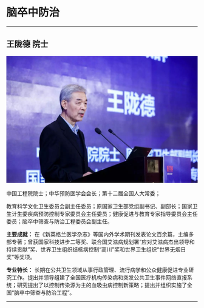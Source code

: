 # 脑卒中防治

---

## 王陇德 院士

![1679375987266](image/c06_038/1679375987266.png)

中国工程院院士；中华预防医学会会长；第十二届全国人大常委；

教育科学文化卫生委员会副主任委员；原国家卫生部党组副书记、副部长；国家卫生计生委疾病预防控制专家委员会主任委员；健康促进与教育专家指导委员会主任委员；脑卒中筛查与防治工程委员会副主任。


**主要成就：** 在《新英格兰医学杂志》等国内外学术期刊发表论文百余篇，主编多部专著；曾获国家科技进步二等奖、联合国艾滋病规划署“应对艾滋病杰出领导和持续贡献”奖、世界卫生组织结核病控制“高川”奖和世界卫生组织“世界无烟日奖”等奖项。


**专业特长：** 长期在公共卫生领域从事行政管理、流行病学和公众健康促进专业研究工作。提出并领导组建了全国医疗机构传染病和突发公共卫生事件网络直报系统；研究提出了以控制传染源为主的血吸虫病控制新策略；提出并组织实施了全国“脑卒中筛查与防治工程”。

---
